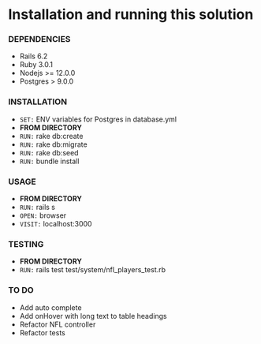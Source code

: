 # Installation and running this solution

### DEPENDENCIES 
* Rails 6.2
* Ruby 3.0.1
* Nodejs >= 12.0.0
* Postgres > 9.0.0

### INSTALLATION
* `SET:` ENV variables for Postgres in database.yml
* **FROM DIRECTORY**
* `RUN:` rake db:create
* `RUN:` rake db:migrate
* `RUN:` rake db:seed
* `RUN:` bundle install

### USAGE
* **FROM DIRECTORY**
* `RUN:` rails s
* `OPEN:` browser
* `VISIT:` localhost:3000

### TESTING
* **FROM DIRECTORY**
* `RUN:` rails test test/system/nfl_players_test.rb

### TO DO
* Add auto complete
* Add onHover with long text to table headings
* Refactor NFL controller
* Refactor tests
